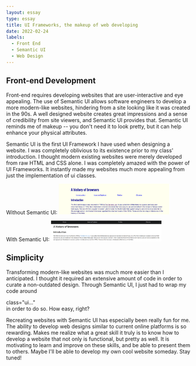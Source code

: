 ```yaml
---
layout: essay
type: essay
title: UI Frameworks, the makeup of web developing
date: 2022-02-24
labels:
  - Front End
  - Semantic UI
  - Web Design
---
```


## Front-end Development

Front-end requires developing websites that are user-interactive and eye appealing. The use of Semantic UI allows software engineers to develop a more modern-like websites, hindering from a site looking like it was created in the 90s. A well designed website creates great impressions and a sense of credibility from site viewers, and Semantic UI provides that. Semantic UI reminds me of makeup -- you don't need it to look pretty, but it can help enhance your physical attributes.

Semantic UI is the first UI Framework I have used when designing a website. I was completely oblivious to its existence prior to my class' introduction. I thought modern existing websites were merely developed from raw HTML and CSS alone. I was completely amazed with the power of UI Frameworks. It instantly made my websites much more appealing from just the implementation of ui classes.

Without Semantic UI:
<img class="ui image" src="../images/pre-semantic-ui.png" width=300px;> 

With Semantic UI:
<img class="ui image" src="../images/post-semantic-ui.png" width=300px;> 

## Simplicity
Transforming modern-like websites was much more easier than I anticipated. I thought it required an extensive amount of code in order to curate a non-outdated design. Through Semantic UI, I just had to wrap my code around <div> class="ui..."</div> in order to do so. How easy, right?

Recreating websites with Semantic UI has especially been really fun for me. The ability to develop web designs similar to current online platforms is so rewarding. Makes me realize what a great skill it truly is to know how to develop a website that not only is functional, but pretty as well. It is motivating to learn and improve on these skills, and be able to present them to others. Maybe I'll be able to develop my own cool website someday. Stay tuned! 
